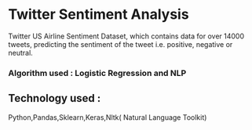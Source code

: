 # Twitter Sentiment Analysis
Twitter US Airline Sentiment Dataset, which contains data for over 14000 tweets, predicting the sentiment of the tweet i.e. positive, negative or neutral.

### Algorithm used : Logistic Regression and NLP
## Technology used : 
Python,Pandas,Sklearn,Keras,Nltk(
Natural Language Toolkit)

